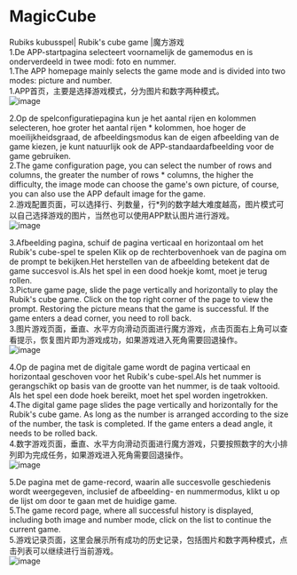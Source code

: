 # MagicCube
Rubiks kubusspel| Rubik's cube game |魔方游戏  
1.De APP-startpagina selecteert voornamelijk de gamemodus en is onderverdeeld in twee modi: foto en nummer.  
1.The APP homepage mainly selects the game mode and is divided into two modes: picture and number.  
1.APP首页，主要是选择游戏模式，分为图片和数字两种模式。  
![image](https://github.com/ClownCy/MagicCube/blob/master/Simulator%20Screen%20Shot%20-%20iPhone%208%20Plus%20-%202019-04-03%20at%2020.53.52.png?raw=true)  
  
2.Op de spelconfiguratiepagina kun je het aantal rijen en kolommen selecteren, hoe groter het aantal rijen * kolommen, hoe hoger de moeilijkheidsgraad, de afbeeldingsmodus kan de eigen afbeelding van de game kiezen, je kunt natuurlijk ook de APP-standaardafbeelding voor de game gebruiken.  
2.The game configuration page, you can select the number of rows and columns, the greater the number of rows * columns, the higher the difficulty, the image mode can choose the game's own picture, of course, you can also use the APP default image for the game.  
2.游戏配置页面，可以选择行、列数量，行*列的数字越大难度越高，图片模式可以自己选择游戏的图片，当然也可以使用APP默认图片进行游戏。  
![image](https://raw.githubusercontent.com/ClownCy/MagicCube/master/Simulator%20Screen%20Shot%20-%20iPhone%208%20Plus%20-%202019-04-03%20at%2020.54.23.png)   
  
3.Afbeelding pagina, schuif de pagina verticaal en horizontaal om het Rubik's cube-spel te spelen Klik op de rechterbovenhoek van de pagina om de prompt te bekijken.Het herstellen van de afbeelding betekent dat de game succesvol is.Als het spel in een dood hoekje komt, moet je terug rollen.  
3.Picture game page, slide the page vertically and horizontally to play the Rubik's cube game. Click on the top right corner of the page to view the prompt. Restoring the picture means that the game is successful. If the game enters a dead corner, you need to roll back.  
3.图片游戏页面，垂直、水平方向滑动页面进行魔方游戏，点击页面右上角可以查看提示，恢复图片即为游戏成功，如果游戏进入死角需要回退操作。  
![image](https://raw.githubusercontent.com/ClownCy/MagicCube/master/Simulator%20Screen%20Shot%20-%20iPhone%208%20Plus%20-%202019-04-03%20at%2020.56.46.png)  
  
4.Op de pagina met de digitale game wordt de pagina verticaal en horizontaal geschoven voor het Rubik's cube-spel.Als het nummer is gerangschikt op basis van de grootte van het nummer, is de taak voltooid. Als het spel een dode hoek bereikt, moet het spel worden ingetrokken.  
4.The digital game page slides the page vertically and horizontally for the Rubik's cube game. As long as the number is arranged according to the size of the number, the task is completed. If the game enters a dead angle, it needs to be rolled back.  
4.数字游戏页面，垂直、水平方向滑动页面进行魔方游戏，只要按照数字的大小排列即为完成任务，如果游戏进入死角需要回退操作。  
![image](https://raw.githubusercontent.com/ClownCy/MagicCube/master/Simulator%20Screen%20Shot%20-%20iPhone%208%20Plus%20-%202019-04-03%20at%2020.54.40.png)  
  
5.De pagina met de game-record, waarin alle succesvolle geschiedenis wordt weergegeven, inclusief de afbeelding- en nummermodus, klikt u op de lijst om door te gaan met de huidige game.  
5.The game record page, where all successful history is displayed, including both image and number mode, click on the list to continue the current game.  
5.游戏记录页面，这里会展示所有成功的历史记录，包括图片和数字两种模式，点击列表可以继续进行当前游戏。  
![image](https://github.com/ClownCy/MagicCube/blob/master/Simulator%20Screen%20Shot%20-%20iPhone%208%20Plus%20-%202019-04-03%20at%2020.56.52.png?raw=true)  
